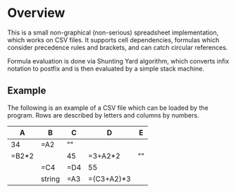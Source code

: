 # Overview

This is a small non-graphical (non-serious) spreadsheet implementation, which works on CSV files.
It supports cell dependencies, formulas which consider precedence rules and brackets, and can catch
circular references.

Formula evaluation is done via Shunting Yard algorithm, which converts infix notation to postfix and
is then evaluated by a simple stack machine.

## Example

The following is an example of a CSV file which can be loaded by the program. Rows are described by
letters and columns by numbers.

| A     | B      | C   | D          | E  |
|-------|--------|-----|------------|----|
| 34    | =A2    | ""  |            |    |
| =B2*2 |        | 45  | =3+A2*2    | "" |
|       | =C4    | =D4 | 55         |    |
|       | string | =A3 | =(C3+A2)*3 |    |